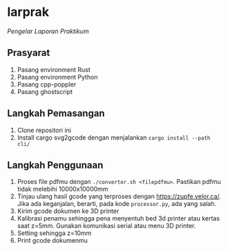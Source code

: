 # larprak
*Pengelar Laporan Praktikum*

## Prasyarat
1. Pasang environment Rust
2. Pasang environment Python
3. Pasang cpp-poppler
4. Pasang ghostscript

## Langkah Pemasangan
1. Clone repositori ini
2. Install cargo svg2gcode dengan menjalankan `cargo install --path cli/`

## Langkah Penggunaan
1. Proses file pdfmu dengan `./convertor.sh <filepdfmu>`. Pastikan pdfmu tidak melebihi 10000x10000mm
2. Tinjau ulang hasil gcode yang terproses dengan https://zupfe.velor.ca/. Jika ada keganjalan, berarti, pada kode `processor.py`, ada yang salah.
3. Kirim gcode dokumen ke 3D printer
4. Kalibrasi penamu sehingga pena menyentuh bed 3d printer atau kertas saat z=5mm. Gunakan komunikasi serial atau menu 3D printer.
5. Setting sehingga z=10mm
6. Print gcode dokumenmu